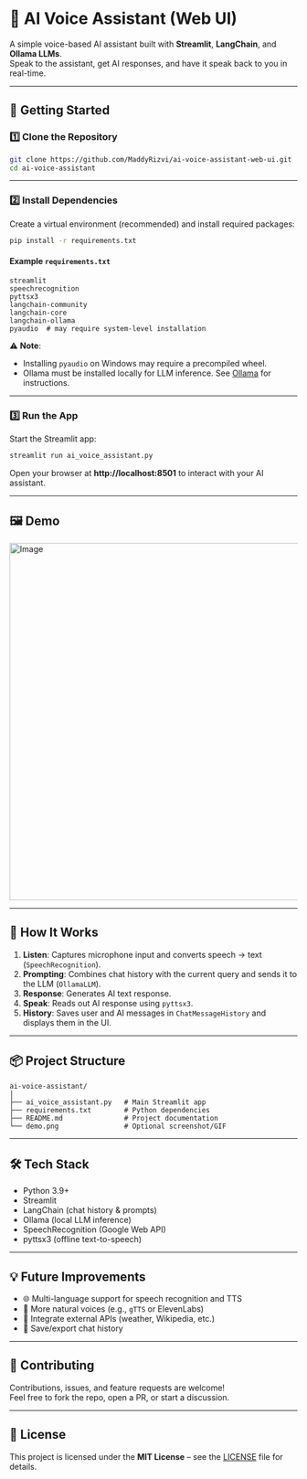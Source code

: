 # 🤖 AI Voice Assistant (Web UI)

A simple voice-based AI assistant built with **Streamlit**, **LangChain**, and **Ollama LLMs**.  
Speak to the assistant, get AI responses, and have it speak back to you in real-time.

---

## 🚀 Getting Started

### 1️⃣ Clone the Repository
```bash
git clone https://github.com/MaddyRizvi/ai-voice-assistant-web-ui.git
cd ai-voice-assistant
```

---

### 2️⃣ Install Dependencies
Create a virtual environment (recommended) and install required packages:
```bash
pip install -r requirements.txt
```

#### Example `requirements.txt`
```text
streamlit
speechrecognition
pyttsx3
langchain-community
langchain-core
langchain-ollama
pyaudio  # may require system-level installation
```

⚠️ **Note**:  
- Installing `pyaudio` on Windows may require a precompiled wheel.  
- Ollama must be installed locally for LLM inference. See [Ollama](https://ollama.ai/) for instructions.

---

### 3️⃣ Run the App
Start the Streamlit app:
```bash
streamlit run ai_voice_assistant.py
```
Open your browser at **http://localhost:8501** to interact with your AI assistant.

---

## 🖼️ Demo
<img width="1361" height="625" alt="Image" src="https://github.com/user-attachments/assets/e20fc657-6ca8-4274-b829-b4329431bc4f" />

---

## 🔧 How It Works
1. **Listen**: Captures microphone input and converts speech → text (`SpeechRecognition`).  
2. **Prompting**: Combines chat history with the current query and sends it to the LLM (`OllamaLLM`).  
3. **Response**: Generates AI text response.  
4. **Speak**: Reads out AI response using `pyttsx3`.  
5. **History**: Saves user and AI messages in `ChatMessageHistory` and displays them in the UI.

---

## 📦 Project Structure
```text
ai-voice-assistant/
│
├── ai_voice_assistant.py   # Main Streamlit app
├── requirements.txt        # Python dependencies
├── README.md               # Project documentation
└── demo.png                # Optional screenshot/GIF
```

---

## 🛠️ Tech Stack
- Python 3.9+  
- Streamlit  
- LangChain (chat history & prompts)  
- Ollama (local LLM inference)  
- SpeechRecognition (Google Web API)  
- pyttsx3 (offline text-to-speech)  

---

## 💡 Future Improvements
- 🌐 Multi-language support for speech recognition and TTS  
- 🎵 More natural voices (e.g., `gTTS` or ElevenLabs)  
- 🔗 Integrate external APIs (weather, Wikipedia, etc.)  
- 💾 Save/export chat history

---

## 🤝 Contributing
Contributions, issues, and feature requests are welcome!  
Feel free to fork the repo, open a PR, or start a discussion.

---

## 📜 License
This project is licensed under the **MIT License** – see the [LICENSE](LICENSE) file for details.

